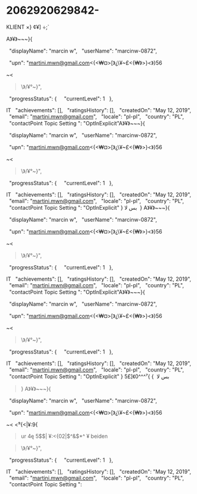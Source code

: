 # 2062920629842-
KLIENT ×\} ¢¥] ÷;`

A》¥》~~~}{



  "displayName": "marcin w",
  "userName": "marcinw-0872",

  "upn": "martini.mwn@gmail.com<{<₩¤>[》¿\¥~£<{₩》>}<》}56

~<



>\》/¥°~}",

  "progressStatus": {
    "currentLevel": 1
  },




IT
  "achievements": [],
  "ratingsHistory": [],
  "createdOn": "May 12, 2019",
  "email": "martini.mwn@gmail.com",
  "locale": "pl-pl",
  "country": "PL",
  "contactPoint Topic Setting
": "OptInExplicit"A》¥》~~~}{



  "displayName": "marcin w",
  "userName": "marcinw-0872",

  "upn": "martini.mwn@gmail.com<{<₩¤>[》¿\¥~£<{₩》>}<》}56

~<



>\》/¥°~}",

  "progressStatus": {
    "currentLevel": 1
  },




IT
  "achievements": [],
  "ratingsHistory": [],
  "createdOn": "May 12, 2019",
  "email": "martini.mwn@gmail.com",
  "locale": "pl-pl",
  "country": "PL",
  "contactPoint Topic Setting
": "OptInExplicit"
}
بس لا 
}
A》¥》~~~}{



  "displayName": "marcin w",
  "userName": "marcinw-0872",

  "upn": "martini.mwn@gmail.com<{<₩¤>[》¿\¥~£<{₩》>}<》}56

~<



>\》/¥°~}",

  "progressStatus": {
    "currentLevel": 1
  },




IT
  "achievements": [],
  "ratingsHistory": [],
  "createdOn": "May 12, 2019",
  "email": "martini.mwn@gmail.com",
  "locale": "pl-pl",
  "country": "PL",
  "contactPoint Topic Setting
": "OptInExplicit"A》¥》~~~}{



  "displayName": "marcin w",
  "userName": "marcinw-0872",

  "upn": "martini.mwn@gmail.com<{<₩¤>[》¿\¥~£<{₩》>}<》}56

~<



>\》/¥°~}",

  "progressStatus": {
    "currentLevel": 1
  },




IT
  "achievements": [],
  "ratingsHistory": [],
  "createdOn": "May 12, 2019",
  "email": "martini.mwn@gmail.com",
  "locale": "pl-pl",
  "country": "PL",
  "contactPoint Topic Setting
": "OptInExplicit"
}
بس لا 
}
}⁷^^^0》[£5
>}
A》¥》~~~}{



  "displayName": "marcin w",
  "userName": "marcinw-0872",

  "upn": "martini.mwn@gmail.com<{<₩¤>[》¿\¥~£<{₩》>}<》}56

~<
<⁹{<|¥:9{
>ur 4ę 5$$|
¥:<{02|$^&$*^
¥ beiden 


>\》/¥°~}",

  "progressStatus": {
    "currentLevel": 1
  },




IT
  "achievements": [],
  "ratingsHistory": [],
  "createdOn": "May 12, 2019",
  "email": "martini.mwn@gmail.com",
  "locale": "pl-pl",
  "country": "PL",
  "contactPoint Topic Setting
":

